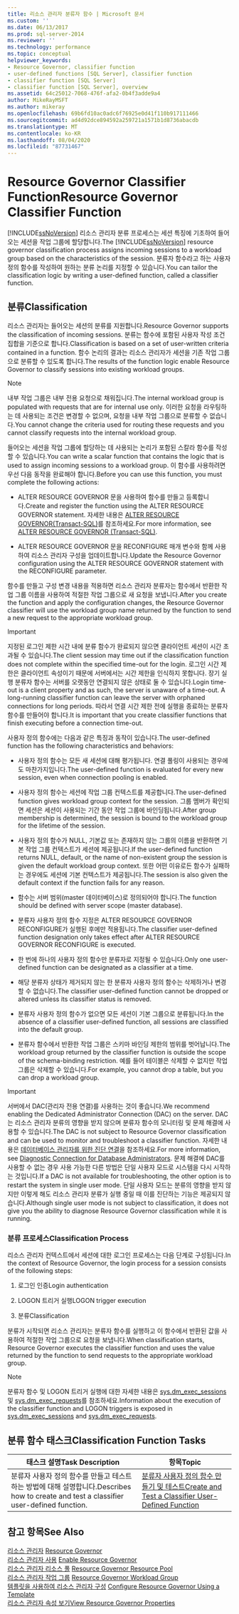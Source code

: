 ```yaml
---
title: 리소스 관리자 분류자 함수 | Microsoft 문서
ms.custom: ''
ms.date: 06/13/2017
ms.prod: sql-server-2014
ms.reviewer: ''
ms.technology: performance
ms.topic: conceptual
helpviewer_keywords:
- Resource Governor, classifier function
- user-defined functions [SQL Server], classifier function
- classifier function [SQL Server]
- classifier function [SQL Server], overview
ms.assetid: 64c25012-7068-476f-afa2-0b4f3adde9a4
author: MikeRayMSFT
ms.author: mikeray
ms.openlocfilehash: 69b6fd10ac0adc6f76925e0d41f110b917111466
ms.sourcegitcommit: ad4d92dce894592a259721a1571b1d8736abacdb
ms.translationtype: MT
ms.contentlocale: ko-KR
ms.lasthandoff: 08/04/2020
ms.locfileid: "87731467"
---
```

# <a name="resource-governor-classifier-function"></a><span data-ttu-id="ff5a2-102">Resource Governor Classifier Function</span><span class="sxs-lookup"><span data-stu-id="ff5a2-102">Resource Governor Classifier Function</span></span>
  <span data-ttu-id="ff5a2-103">[!INCLUDE[ssNoVersion](../../includes/ssnoversion-md.md)] 리소스 관리자 분류 프로세스는 세션 특징에 기초하여 들어오는 세션을 작업 그룹에 할당합니다.</span><span class="sxs-lookup"><span data-stu-id="ff5a2-103">The [!INCLUDE[ssNoVersion](../../includes/ssnoversion-md.md)] resource governor classification process assigns incoming sessions to a workload group based on the characteristics of the session.</span></span> <span data-ttu-id="ff5a2-104">분류자 함수라고 하는 사용자 정의 함수를 작성하여 원하는 분류 논리를 지정할 수 있습니다.</span><span class="sxs-lookup"><span data-stu-id="ff5a2-104">You can tailor the classification logic by writing a user-defined function, called a classifier function.</span></span>  
  
## <a name="classification"></a><span data-ttu-id="ff5a2-105">분류</span><span class="sxs-lookup"><span data-stu-id="ff5a2-105">Classification</span></span>  
 <span data-ttu-id="ff5a2-106">리소스 관리자는 들어오는 세션의 분류를 지원합니다.</span><span class="sxs-lookup"><span data-stu-id="ff5a2-106">Resource Governor supports the classification of incoming sessions.</span></span> <span data-ttu-id="ff5a2-107">분류는 함수에 포함된 사용자 작성 조건 집합을 기준으로 합니다.</span><span class="sxs-lookup"><span data-stu-id="ff5a2-107">Classification is based on a set of user-written criteria contained in a function.</span></span> <span data-ttu-id="ff5a2-108">함수 논리의 결과는 리소스 관리자가 세션을 기존 작업 그룹으로 분류할 수 있도록 합니다.</span><span class="sxs-lookup"><span data-stu-id="ff5a2-108">The results of the function logic enable Resource Governor to classify sessions into existing workload groups.</span></span>  
  
> [!NOTE]  
>  <span data-ttu-id="ff5a2-109">내부 작업 그룹은 내부 전용 요청으로 채워집니다.</span><span class="sxs-lookup"><span data-stu-id="ff5a2-109">The internal workload group is populated with requests that are for internal use only.</span></span> <span data-ttu-id="ff5a2-110">이러한 요청을 라우팅하는 데 사용되는 조건은 변경할 수 없으며, 요청을 내부 작업 그룹으로 분류할 수 없습니다.</span><span class="sxs-lookup"><span data-stu-id="ff5a2-110">You cannot change the criteria used for routing these requests and you cannot classify requests into the internal workload group.</span></span>  
  
 <span data-ttu-id="ff5a2-111">들어오는 세션을 작업 그룹에 할당하는 데 사용되는 논리가 포함된 스칼라 함수를 작성할 수 있습니다.</span><span class="sxs-lookup"><span data-stu-id="ff5a2-111">You can write a scalar function that contains the logic that is used to assign incoming sessions to a workload group.</span></span> <span data-ttu-id="ff5a2-112">이 함수를 사용하려면 우선 다음 동작을 완료해야 합니다.</span><span class="sxs-lookup"><span data-stu-id="ff5a2-112">Before you can use this function, you must complete the following actions:</span></span>  
  
-   <span data-ttu-id="ff5a2-113">ALTER RESOURCE GOVERNOR 문을 사용하여 함수를 만들고 등록합니다.</span><span class="sxs-lookup"><span data-stu-id="ff5a2-113">Create and register the function using the ALTER RESOURCE GOVERNOR statement.</span></span> <span data-ttu-id="ff5a2-114">자세한 내용은 [ALTER RESOURCE GOVERNOR&#40;Transact-SQL&#41;](/sql/t-sql/statements/alter-resource-governor-transact-sql)를 참조하세요.</span><span class="sxs-lookup"><span data-stu-id="ff5a2-114">For more information, see [ALTER RESOURCE GOVERNOR &#40;Transact-SQL&#41;](/sql/t-sql/statements/alter-resource-governor-transact-sql).</span></span>  
  
-   <span data-ttu-id="ff5a2-115">ALTER RESOURCE GOVERNOR 문을 RECONFIGURE 매개 변수와 함께 사용하여 리소스 관리자 구성을 업데이트합니다.</span><span class="sxs-lookup"><span data-stu-id="ff5a2-115">Update the Resource Governor configuration using the ALTER RESOURCE GOVERNOR statement with the RECONFIGURE parameter.</span></span>  
  
 <span data-ttu-id="ff5a2-116">함수를 만들고 구성 변경 내용을 적용하면 리소스 관리자 분류자는 함수에서 반환한 작업 그룹 이름을 사용하여 적절한 작업 그룹으로 새 요청을 보냅니다.</span><span class="sxs-lookup"><span data-stu-id="ff5a2-116">After you create the function and apply the configuration changes, the Resource Governor classifier will use the workload group name returned by the function to send a new request to the appropriate workload group.</span></span>  
  
> [!IMPORTANT]  
>  <span data-ttu-id="ff5a2-117">지정된 로그인 제한 시간 내에 분류 함수가 완료되지 않으면 클라이언트 세션이 시간 초과될 수 있습니다.</span><span class="sxs-lookup"><span data-stu-id="ff5a2-117">The client session may time out if the classification function does not complete within the specified time-out for the login.</span></span> <span data-ttu-id="ff5a2-118">로그인 시간 제한은 클라이언트 속성이기 때문에 서버에서는 시간 제한을 인식하지 못합니다. 장기 실행 분류자 함수는 서버를 오랫동안 연결되지 않은 상태로 둘 수 있습니다.</span><span class="sxs-lookup"><span data-stu-id="ff5a2-118">Login time-out is a client property and as such, the server is unaware of a time-out. A long-running classifier function can leave the server with orphaned connections for long periods.</span></span> <span data-ttu-id="ff5a2-119">따라서 연결 시간 제한 전에 실행을 종료하는 분류자 함수를 만들어야 합니다.</span><span class="sxs-lookup"><span data-stu-id="ff5a2-119">It is important that you create classifier functions that finish executing before a connection time-out.</span></span>  
  
 <span data-ttu-id="ff5a2-120">사용자 정의 함수에는 다음과 같은 특징과 동작이 있습니다.</span><span class="sxs-lookup"><span data-stu-id="ff5a2-120">The user-defined function has the following characteristics and behaviors:</span></span>  
  
-   <span data-ttu-id="ff5a2-121">사용자 정의 함수는 모든 새 세션에 대해 평가됩니다. 연결 풀링이 사용되는 경우에도 마찬가지입니다.</span><span class="sxs-lookup"><span data-stu-id="ff5a2-121">The user-defined function is evaluated for every new session, even when connection pooling is enabled.</span></span>  
  
-   <span data-ttu-id="ff5a2-122">사용자 정의 함수는 세션에 작업 그룹 컨텍스트를 제공합니다.</span><span class="sxs-lookup"><span data-stu-id="ff5a2-122">The user-defined function gives workload group context for the session.</span></span> <span data-ttu-id="ff5a2-123">그룹 멤버가 확인되면 세션은 세션이 사용되는 기간 동안 작업 그룹에 바인딩됩니다.</span><span class="sxs-lookup"><span data-stu-id="ff5a2-123">After group membership is determined, the session is bound to the workload group for the lifetime of the session.</span></span>  
  
-   <span data-ttu-id="ff5a2-124">사용자 정의 함수가 NULL, 기본값 또는 존재하지 않는 그룹의 이름을 반환하면 기본 작업 그룹 컨텍스트가 세션에 제공됩니다.</span><span class="sxs-lookup"><span data-stu-id="ff5a2-124">If the user-defined function returns NULL, default, or the name of non-existent group the session is given the default workload group context.</span></span> <span data-ttu-id="ff5a2-125">또한 어떤 이유로든 함수가 실패하는 경우에도 세션에 기본 컨텍스트가 제공됩니다.</span><span class="sxs-lookup"><span data-stu-id="ff5a2-125">The session is also given the default context if the function fails for any reason.</span></span>  
  
-   <span data-ttu-id="ff5a2-126">함수는 서버 범위(master 데이터베이스)로 정의되어야 합니다.</span><span class="sxs-lookup"><span data-stu-id="ff5a2-126">The function should be defined with server scope (master database).</span></span>  
  
-   <span data-ttu-id="ff5a2-127">분류자 사용자 정의 함수 지정은 ALTER RESOURCE GOVERNOR RECONFIGURE가 실행된 후에만 적용됩니다.</span><span class="sxs-lookup"><span data-stu-id="ff5a2-127">The classifier user-defined function designation only takes effect after ALTER RESOURCE GOVERNOR RECONFIGURE is executed.</span></span>  
  
-   <span data-ttu-id="ff5a2-128">한 번에 하나의 사용자 정의 함수만 분류자로 지정될 수 있습니다.</span><span class="sxs-lookup"><span data-stu-id="ff5a2-128">Only one user-defined function can be designated as a classifier at a time.</span></span>  
  
-   <span data-ttu-id="ff5a2-129">해당 분류자 상태가 제거되지 않는 한 분류자 사용자 정의 함수는 삭제하거나 변경할 수 없습니다.</span><span class="sxs-lookup"><span data-stu-id="ff5a2-129">The classifier user-defined function cannot be dropped or altered unless its classifier status is removed.</span></span>  
  
-   <span data-ttu-id="ff5a2-130">분류자 사용자 정의 함수가 없으면 모든 세션이 기본 그룹으로 분류됩니다.</span><span class="sxs-lookup"><span data-stu-id="ff5a2-130">In the absence of a classifier user-defined function, all sessions are classified into the default group.</span></span>  
  
-   <span data-ttu-id="ff5a2-131">분류자 함수에서 반환한 작업 그룹은 스키마 바인딩 제한의 범위를 벗어납니다.</span><span class="sxs-lookup"><span data-stu-id="ff5a2-131">The workload group returned by the classifier function is outside the scope of the schema-binding restriction.</span></span> <span data-ttu-id="ff5a2-132">예를 들어 테이블은 삭제할 수 없지만 작업 그룹은 삭제할 수 있습니다.</span><span class="sxs-lookup"><span data-stu-id="ff5a2-132">For example, you cannot drop a table, but you can drop a workload group.</span></span>  
  
> [!IMPORTANT]  
>  <span data-ttu-id="ff5a2-133">서버에서 DAC(관리자 전용 연결)를 사용하는 것이 좋습니다.</span><span class="sxs-lookup"><span data-stu-id="ff5a2-133">We recommend enabling the Dedicated Administrator Connection (DAC) on the server.</span></span> <span data-ttu-id="ff5a2-134">DAC는 리소스 관리자 분류의 영향을 받지 않으며 분류자 함수의 모니터링 및 문제 해결에 사용할 수 있습니다.</span><span class="sxs-lookup"><span data-stu-id="ff5a2-134">The DAC is not subject to Resource Governor classification and can be used to monitor and troubleshoot a classifier function.</span></span> <span data-ttu-id="ff5a2-135">자세한 내용은 [데이터베이스 관리자를 위한 진단 연결](../../database-engine/configure-windows/diagnostic-connection-for-database-administrators.md)을 참조하세요.</span><span class="sxs-lookup"><span data-stu-id="ff5a2-135">For more information, see [Diagnostic Connection for Database Administrators](../../database-engine/configure-windows/diagnostic-connection-for-database-administrators.md).</span></span> <span data-ttu-id="ff5a2-136">문제 해결에 DAC를 사용할 수 없는 경우 사용 가능한 다른 방법은 단일 사용자 모드로 시스템을 다시 시작하는 것입니다.</span><span class="sxs-lookup"><span data-stu-id="ff5a2-136">If a DAC is not available for troubleshooting, the other option is to restart the system in single user mode.</span></span> <span data-ttu-id="ff5a2-137">단일 사용자 모드는 분류의 영향을 받지 않지만 이렇게 해도 리소스 관리자 분류가 실행 중일 때 이를 진단하는 기능은 제공되지 않습니다.</span><span class="sxs-lookup"><span data-stu-id="ff5a2-137">Although single user mode is not subject to classification, it does not give you the ability to diagnose Resource Governor classification while it is running.</span></span>  
  
### <a name="classification-process"></a><span data-ttu-id="ff5a2-138">분류 프로세스</span><span class="sxs-lookup"><span data-stu-id="ff5a2-138">Classification Process</span></span>  
 <span data-ttu-id="ff5a2-139">리소스 관리자 컨텍스트에서 세션에 대한 로그인 프로세스는 다음 단계로 구성됩니다.</span><span class="sxs-lookup"><span data-stu-id="ff5a2-139">In the context of Resource Governor, the login process for a session consists of the following steps:</span></span>  
  
1.  <span data-ttu-id="ff5a2-140">로그인 인증</span><span class="sxs-lookup"><span data-stu-id="ff5a2-140">Login authentication</span></span>  
  
2.  <span data-ttu-id="ff5a2-141">LOGON 트리거 실행</span><span class="sxs-lookup"><span data-stu-id="ff5a2-141">LOGON trigger execution</span></span>  
  
3.  <span data-ttu-id="ff5a2-142">분류</span><span class="sxs-lookup"><span data-stu-id="ff5a2-142">Classification</span></span>  
  
 <span data-ttu-id="ff5a2-143">분류가 시작되면 리소스 관리자는 분류자 함수를 실행하고 이 함수에서 반환된 값을 사용하여 적절한 작업 그룹으로 요청을 보냅니다.</span><span class="sxs-lookup"><span data-stu-id="ff5a2-143">When classification starts, Resource Governor executes the classifier function and uses the value returned by the function to send requests to the appropriate workload group.</span></span>  
  
> [!NOTE]  
>  <span data-ttu-id="ff5a2-144">분류자 함수 및 LOGON 트리거 실행에 대한 자세한 내용은 [sys.dm_exec_sessions](/sql/relational-databases/system-dynamic-management-views/sys-dm-exec-sessions-transact-sql) 및 [sys.dm_exec_requests](/sql/relational-databases/system-dynamic-management-views/sys-dm-exec-requests-transact-sql)를 참조하세요.</span><span class="sxs-lookup"><span data-stu-id="ff5a2-144">Information about the execution of the classifier function and LOGON triggers is exposed in [sys.dm_exec_sessions](/sql/relational-databases/system-dynamic-management-views/sys-dm-exec-sessions-transact-sql) and [sys.dm_exec_requests](/sql/relational-databases/system-dynamic-management-views/sys-dm-exec-requests-transact-sql).</span></span>  
  
## <a name="classification-function-tasks"></a><span data-ttu-id="ff5a2-145">분류 함수 태스크</span><span class="sxs-lookup"><span data-stu-id="ff5a2-145">Classification Function Tasks</span></span>  
  
|<span data-ttu-id="ff5a2-146">태스크 설명</span><span class="sxs-lookup"><span data-stu-id="ff5a2-146">Task Description</span></span>|<span data-ttu-id="ff5a2-147">항목</span><span class="sxs-lookup"><span data-stu-id="ff5a2-147">Topic</span></span>|  
|----------------------|-----------|  
|<span data-ttu-id="ff5a2-148">분류자 사용자 정의 함수를 만들고 테스트하는 방법에 대해 설명합니다.</span><span class="sxs-lookup"><span data-stu-id="ff5a2-148">Describes how to create and test a classifier user-defined function.</span></span>|[<span data-ttu-id="ff5a2-149">분류자 사용자 정의 함수 만들기 및 테스트</span><span class="sxs-lookup"><span data-stu-id="ff5a2-149">Create and Test a Classifier User-Defined Function</span></span>](create-and-test-a-classifier-user-defined-function.md)|  
  
## <a name="see-also"></a><span data-ttu-id="ff5a2-150">참고 항목</span><span class="sxs-lookup"><span data-stu-id="ff5a2-150">See Also</span></span>  
 <span data-ttu-id="ff5a2-151">[리소스 관리자](resource-governor.md) </span><span class="sxs-lookup"><span data-stu-id="ff5a2-151">[Resource Governor](resource-governor.md) </span></span>  
 <span data-ttu-id="ff5a2-152">[리소스 관리자 사용](enable-resource-governor.md) </span><span class="sxs-lookup"><span data-stu-id="ff5a2-152">[Enable Resource Governor](enable-resource-governor.md) </span></span>  
 <span data-ttu-id="ff5a2-153">[리소스 관리자 리소스 풀](resource-governor-resource-pool.md) </span><span class="sxs-lookup"><span data-stu-id="ff5a2-153">[Resource Governor Resource Pool](resource-governor-resource-pool.md) </span></span>  
 <span data-ttu-id="ff5a2-154">[리소스 관리자 작업 그룹](resource-governor-workload-group.md) </span><span class="sxs-lookup"><span data-stu-id="ff5a2-154">[Resource Governor Workload Group](resource-governor-workload-group.md) </span></span>  
 <span data-ttu-id="ff5a2-155">[템플릿을 사용하여 리소스 관리자 구성](configure-resource-governor-using-a-template.md) </span><span class="sxs-lookup"><span data-stu-id="ff5a2-155">[Configure Resource Governor Using a Template](configure-resource-governor-using-a-template.md) </span></span>  
 [<span data-ttu-id="ff5a2-156">리소스 관리자 속성 보기</span><span class="sxs-lookup"><span data-stu-id="ff5a2-156">View Resource Governor Properties</span></span>](view-resource-governor-properties.md)  
  
  
